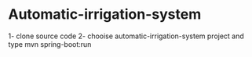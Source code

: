 # Automatic-irrigation-system


1- clone source code 
2- chooise automatic-irrigation-system project and type mvn spring-boot:run
